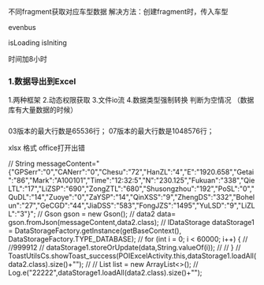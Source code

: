 不同fragment获取对应车型数据
解决方法：创建fragment时，传入车型


evenbus

isLoading
isIniting


时间加8小时

### 
### 1.数据导出到Excel
1.两种框架
2.动态权限获取
3.文件io流
4.数据类型强制转换 判断为空情况 （数据库有大量数据的时候）

### 
03版本的最大行数是65536行；
07版本的最大行数是1048576行；

xlsx 格式 office打开出错



//                String messageContent="{\"GPSerr\":\"0\",\"CANerr\":\"0\",\"Chesu\":\"72\",\"HanZL\":\"4\",\"E\":\"1920.658\",\"Getai\":\"86\",\"Mark\":\"A100101\",\"Time\":\"12:32:5\",\"N\":\"230.125\",\"Fukuan\":\"338\",\"QieLTL\":\"17\",\"LiZSP\":\"690\",\"ZongZTL\":\"680\",\"Shusongzhou\":\"192\",\"PoSL\":\"0\",\"QuDL\":\"14\",\"Zuoye\":\"0\",\"ZaYSP\":\"14\",\"QinXSS\":\"9\",\"ZhengDS\":\"332\",\"Bohelun\":\"27\",\"GeCGD\":\"44\",\"JiaDSS\":\"583\",\"FongJZS\":\"1495\",\"YuLSD\":\"9\",\"LiZLL\":\"3\"}";
//                Gson gson = new Gson();
//                data2 data= gson.fromJson(messageContent,data2.class);
//                IDataStorage dataStorage1 = DataStorageFactory.getInstance(getBaseContext(), DataStorageFactory.TYPE_DATABASE);
//                for (int i = 0; i < 60000; i++) {
//                    //999912
//                    dataStorage1.storeOrUpdate(data,String.valueOf(i));
//
//                }
//                ToastUtilsCs.showToast_success(POIExcelActivity.this,dataStorage1.loadAll(data2.class).size()+"");
//
//                List<data2> list = new ArrayList<>();
//                Log.e("22222",dataStorage1.loadAll(data2.class).size()+"");